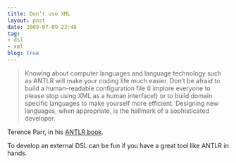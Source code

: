 ```yaml
---
title: Don’t use XML
layout: post
date: 2009-07-09 22:48
tag:
- dsl
- xml
blog: true
---
```


> Knowing about computer languages and language technology such as ANTLR will make your coding life much easier. Don’t be afraid to build a human-readable configuration file (I implore everyone to please stop using XML as a human interface!) or to build domain specific languages to make yourself more efficient. Designing new languages, when appropriate, is the hallmark of a sophisticated developer.

Terence Parr, in his [ANTLR book](http://amazon.com/dp/0978739256).

To develop an external DSL can be fun if you have a great tool like ANTLR in hands.
